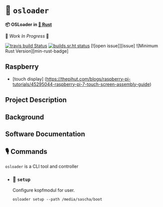 #  🧰 `osloader`

 **📦  OSLoader in [🦀 **Rust**](https://github.com/lar-rs/osloader)**

🚧 _Work In Progress_ 🚧

[![travis build Status](https://travis-ci.com/lar-rs/osloader.svg?branch=master)](https://travis-ci.com/lar-rs/miolfs)
[![builds.sr.ht status](https://builds.sr.ht/~asmolkov/osloader/.build.yml.svg)](https://builds.sr.ht/~asmolkov/lar-rs/miolfs.build.yml?)
[![open issue]][issue]
![Minimum Rust Version][min-rust-badge]

## Raspberry
  - [touch display] (https://thepihut.com/blogs/raspberry-pi-tutorials/45295044-raspberry-pi-7-touch-screen-assembly-guide)
 
## Project Description

## Background

## Software Documentation



## 🎙️ Commands

`osloader` is a CLI tool and controller

  - ### 🔧 `setup`
      Configure kopfmodul for user.

    ```
    osloader setup --path /media/sascha/boot
    ```

<!-- links -->
[file issues]: https://github.com/lar-rs/osloader/issues/
[Rust]: https://www.rust-lang.org/
[async-std]:https://docs.rs/async-std/0.99.10/async_std
[CONTRIBUTING.md]: CONTRIBUTING.md
[CC-BY 4.0]: https://opendefinition.org/licenses/cc-by/
[MIT]: https://opensource.org/licenses/MIT
[The Rust Book]: https://doc.rust-lang.org/book/
[building a command-line program]: https://doc.rust-lang.org/stable/book/ch12-00-an-io-project.html
[building a multithreaded web server]: https://doc.rust-lang.org/stable/book/ch20-00-final-project-a-web-server.html
[clippy]: https://github.com/rust-lang/rust-clippy/
[criterion]: https://github.com/bheisler/criterion.rs
[crossbeam]: https://github.com/crossbeam-rs/crossbeam
[plan]: ./docs/lesson-plan.md
[the roadmap]: ./docs/roadmap.md
[post-project surveys]: ./docs/lesson-plan.md#user-content-making-pna-rust-better
[pre]: ./docs/prerequisites.md
[rustfmt]: https://github.com/rust-lang/rustfmt/
[serde]: https://github.com/serde-rs/serde
[sp]: https://en.wikipedia.org/wiki/System_programming
[Rust]: https://www.rust-lang.org/
